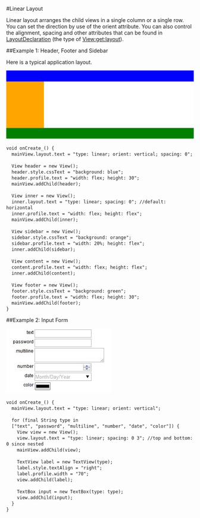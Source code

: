 #Linear Layout

Linear layout arranges the child views in a single column or a single row. You can set the direction by use of the orient attribute. You can also control the alignment, spacing and other attributes that can be found in [LayoutDeclaration](api:view) (the type of [View:get:layout](api:view)).

##Example 1: Header, Footer and Sidebar

Here is a typical application layout.

![Border Layout](borderlayout.jpg?raw=true)

    void onCreate_() {
      mainView.layout.text = "type: linear; orient: vertical; spacing: 0";

      View header = new View();
      header.style.cssText = "background: blue";
      header.profile.text = "width: flex; height: 30";
      mainView.addChild(header);

      View inner = new View();
      inner.layout.text = "type: linear; spacing: 0"; //default: horizontal
      inner.profile.text = "width: flex; height: flex";
      mainView.addChild(inner);

      View sidebar = new View();
      sidebar.style.cssText = "background: orange";
      sidebar.profile.text = "width: 20%; height: flex";
      inner.addChild(sidebar);

      View content = new View();
      content.profile.text = "width: flex; height: flex";
      inner.addChild(content);

      View footer = new View();
      footer.style.cssText = "background: green";
      footer.profile.text = "width: flex; height: 30";
      mainView.addChild(footer);
    }

##Example 2: Input Form

![Input Form](inputform.jpg?raw=true)

    void onCreate_() {
      mainView.layout.text = "type: linear; orient: vertical";

      for (final String type in
      ["text", "password", "multiline", "number", "date", "color"]) {
        View view = new View();
        view.layout.text = "type: linear; spacing: 0 3"; //top and bottom: 0 since nested
        mainView.addChild(view);

        TextView label = new TextView(type);
        label.style.textAlign = "right";
        label.profile.width = "70";
        view.addChild(label);

        TextBox input = new TextBox(type: type);
        view.addChild(input);
      }
    }

